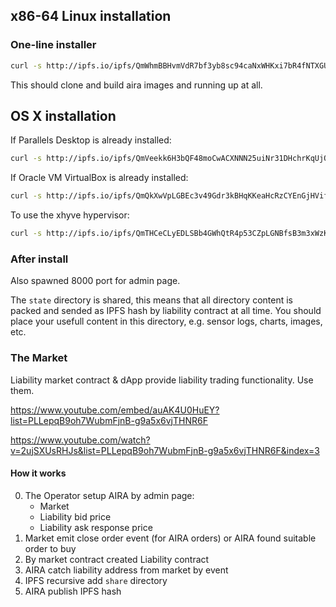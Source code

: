 ## x86-64 Linux installation 

### One-line installer

```bash
curl -s http://ipfs.io/ipfs/QmWhmBBHvmVdR7bf3yb8sc94caNxWHKxi7bR4fNTXGUARP | bash
```

This should clone and build aira images and running up at all.

## OS X installation

If Parallels Desktop is already installed:
```bash
curl -s http://ipfs.io/ipfs/QmVeekk6H3bQF48moCwACXNNN25uiNr31DHchrKqUjQajn | bash
```

If Oracle VM VirtualBox is already installed:
```bash
curl -s http://ipfs.io/ipfs/QmQkXwVpLGBEc3v49Gdr3kBHqKKeaHcRzCYEnGjHVifjXg | bash
```

To use the xhyve hypervisor:
```bash
curl -s http://ipfs.io/ipfs/QmTHCeCLyEDLSBb4GWhQtR4p53CZpLGNBfsB3m3xWzKVkd | bash
```

### After install

Also spawned 8000 port for admin page.

The `state` directory is shared, this means that all directory content is packed
and sended as IPFS hash by liability contract at all time. You should place your
usefull content in this directory, e.g. sensor logs, charts, images, etc.

### The Market

Liability market contract & dApp provide liability trading functionality. Use them. 

https://www.youtube.com/embed/auAK4U0HuEY?list=PLLepqB9oh7WubmFjnB-g9a5x6vjTHNR6F

https://www.youtube.com/watch?v=2ujSXUsRHJs&list=PLLepqB9oh7WubmFjnB-g9a5x6vjTHNR6F&index=3

#### How it works

0. The Operator setup AIRA by admin page:
    - Market
    - Liability bid price
    - Liability ask response price
1. Market emit close order event (for AIRA orders) or AIRA found suitable order to buy 
2. By market contract created Liability contract
3. AIRA catch liability address from market by event
4. IPFS recursive add `share` directory
5. AIRA publish IPFS hash

